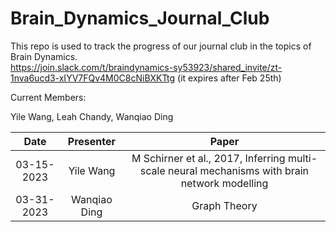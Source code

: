 # Brain_Dynamics_Journal_Club

This repo is used to track the progress of our journal club in the topics of Brain Dynamics.  
https://join.slack.com/t/braindynamics-sy53923/shared_invite/zt-1nva6ucd3-xIYV7FQv4M0C8cNiBXKTtg (it expires after Feb 25th)

Current Members:

Yile Wang, Leah Chandy, Wanqiao Ding

|Date | Presenter | Paper |
| :---: | :---: | :---: | 
| 03-15-2023| Yile Wang| M Schirner et al., 2017, Inferring multi-scale neural mechanisms with brain network modelling|
| 03-31-2023| Wanqiao Ding| Graph Theory|
